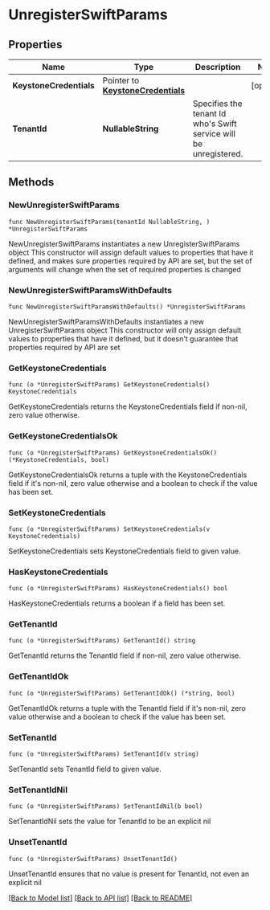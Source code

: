 # UnregisterSwiftParams

## Properties

Name | Type | Description | Notes
------------ | ------------- | ------------- | -------------
**KeystoneCredentials** | Pointer to [**KeystoneCredentials**](KeystoneCredentials.md) |  | [optional] 
**TenantId** | **NullableString** | Specifies the tenant Id who&#39;s Swift service will be unregistered. | 

## Methods

### NewUnregisterSwiftParams

`func NewUnregisterSwiftParams(tenantId NullableString, ) *UnregisterSwiftParams`

NewUnregisterSwiftParams instantiates a new UnregisterSwiftParams object
This constructor will assign default values to properties that have it defined,
and makes sure properties required by API are set, but the set of arguments
will change when the set of required properties is changed

### NewUnregisterSwiftParamsWithDefaults

`func NewUnregisterSwiftParamsWithDefaults() *UnregisterSwiftParams`

NewUnregisterSwiftParamsWithDefaults instantiates a new UnregisterSwiftParams object
This constructor will only assign default values to properties that have it defined,
but it doesn't guarantee that properties required by API are set

### GetKeystoneCredentials

`func (o *UnregisterSwiftParams) GetKeystoneCredentials() KeystoneCredentials`

GetKeystoneCredentials returns the KeystoneCredentials field if non-nil, zero value otherwise.

### GetKeystoneCredentialsOk

`func (o *UnregisterSwiftParams) GetKeystoneCredentialsOk() (*KeystoneCredentials, bool)`

GetKeystoneCredentialsOk returns a tuple with the KeystoneCredentials field if it's non-nil, zero value otherwise
and a boolean to check if the value has been set.

### SetKeystoneCredentials

`func (o *UnregisterSwiftParams) SetKeystoneCredentials(v KeystoneCredentials)`

SetKeystoneCredentials sets KeystoneCredentials field to given value.

### HasKeystoneCredentials

`func (o *UnregisterSwiftParams) HasKeystoneCredentials() bool`

HasKeystoneCredentials returns a boolean if a field has been set.

### GetTenantId

`func (o *UnregisterSwiftParams) GetTenantId() string`

GetTenantId returns the TenantId field if non-nil, zero value otherwise.

### GetTenantIdOk

`func (o *UnregisterSwiftParams) GetTenantIdOk() (*string, bool)`

GetTenantIdOk returns a tuple with the TenantId field if it's non-nil, zero value otherwise
and a boolean to check if the value has been set.

### SetTenantId

`func (o *UnregisterSwiftParams) SetTenantId(v string)`

SetTenantId sets TenantId field to given value.


### SetTenantIdNil

`func (o *UnregisterSwiftParams) SetTenantIdNil(b bool)`

 SetTenantIdNil sets the value for TenantId to be an explicit nil

### UnsetTenantId
`func (o *UnregisterSwiftParams) UnsetTenantId()`

UnsetTenantId ensures that no value is present for TenantId, not even an explicit nil

[[Back to Model list]](../README.md#documentation-for-models) [[Back to API list]](../README.md#documentation-for-api-endpoints) [[Back to README]](../README.md)


